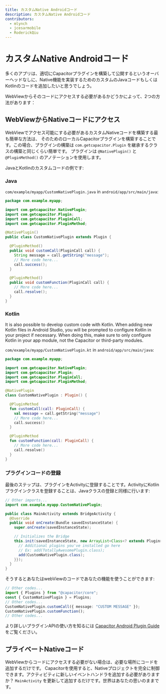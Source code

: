```yaml
---
title: カスタムNative Androidコード
description: カスタムNative Androidコード
contributors:
  - mlynch
  - jcesarmobile
  - RoderickQiu
---
```


# カスタムNative Androidコード

多くのアプリは、適切にCapacitorプラグインを構築して公開するというオーバーヘッドなしに、Native機能を実装するためのカスタムのJavaコードもしくはKotlinのコードを追加したいと思うでしょう。

WebViewからそのコードにアクセスする必要があるかどうかによって、2つの方法があります：

## WebViewからNativeコードにアクセス

WebViewでアクセス可能にする必要があるカスタムNativeコードを構築する最も簡単な方法は、
そのためのローカルCapacitorプラグインを構築することです。この場合、プラグインの構築は `com.getcapacitor.Plugin` を継承するクラスの構築と同じくらい簡単です。
プラグインは `@NativePlugin()` と `@PluginMethod()` のアノテーションを使用します。

JavaとKotlinのカスタムコードの例です:

### Java

`com/example/myapp/CustomNativePlugin.java` in `android/app/src/main/java`:

```java
package com.example.myapp;

import com.getcapacitor.NativePlugin;
import com.getcapacitor.Plugin;
import com.getcapacitor.PluginCall;
import com.getcapacitor.PluginMethod;

@NativePlugin()
public class CustomNativePlugin extends Plugin {

  @PluginMethod()
  public void customCall(PluginCall call) {
    String message = call.getString("message");
    // More code here...
    call.success();
  }

  @PluginMethod()
  public void customFunction(PluginCall call) {
    // More code here...
    call.resolve();
  }
}
```

### Kotlin

It is also possible to develop custom code with Kotlin. When adding new Kotlin files in Android Studio, you will be prompted to configure Kotlin in your project if necessary. When doing this, make sure to only configure Kotlin in your app module, not the Capacitor or third-party modules.

`com/example/myapp/CustomNativePlugin.kt` in `android/app/src/main/java`:

```kotlin
package com.example.myapp;

import com.getcapacitor.NativePlugin;
import com.getcapacitor.Plugin;
import com.getcapacitor.PluginCall;
import com.getcapacitor.PluginMethod;

@NativePlugin
class CustomNativePlugin : Plugin() {

  @PluginMethod
  fun customCall(call: PluginCall) {
    val message = call.getString("message")
    // More code here...
    call.success()
  }

  @PluginMethod
  fun customFunction(call: PluginCall) {
    // More code here...
    call.resolve()
  }
}
```

### プラグインコードの登録

最後のステップは、プラグインをActivityに登録することです。ActivityにKotlinプラグインクラスを登録することは、Javaクラスの登録と同様に行います:

```java
// Other imports...
import com.example.myapp.CustomNativePlugin;

public class MainActivity extends BridgeActivity {
  @Override
  public void onCreate(Bundle savedInstanceState) {
    super.onCreate(savedInstanceState);

    // Initializes the Bridge
    this.init(savedInstanceState, new ArrayList<Class<? extends Plugin>>() {{
      // Additional plugins you've installed go here
      // Ex: add(TotallyAwesomePlugin.class);
      add(CustomNativePlugin.class);
    }});
  }
}
```

そうするとあなたはwebViewのコードであなたの機能を使うことができます:

```typescript
// Other codes...
import { Plugins } from "@capacitor/core";
const { CustomNativePlugin } = Plugins;
// Other codes...
CustomNativePlugin.customCall({ message: "CUSTOM MESSAGE" });
CustomNativePlugin.customFunction();
// Other codes...
```

より詳しいプラグインAPIの使い方を知るには [Capacitor Android Plugin Guide](/docs/plugins/android) をご覧ください。

## プライベートNativeコード

WebViewからコードにアクセスする必要がない場合は、必要な場所にコードを追加するだけです。
Capacitorを使用すると、Nativeプロジェクトを完全に制御できます。アクティビティに新しいイベントハンドラを追加する必要がありますか？ `MainActivity` を更新して追加するだけです。世界はあなたの思いのままです。
